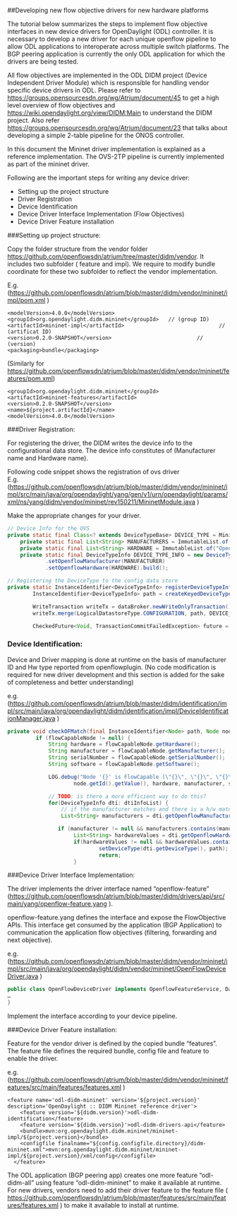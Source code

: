 ##Developing new flow objective drivers for new hardware platforms

The tutorial below summarizes the steps to implement flow objective interfaces in new device drivers for OpenDaylight (ODL) controller. It is necessary to develop a new driver for each unique openflow pipeline to allow ODL applications to interoperate across multiple switch platforms. The BGP peering application is currently the only ODL application for which the drivers are being tested.

All flow objectives are implemented in the ODL DIDM project (Device Independent Driver Module) which is responsible for handling vendor specific device drivers in ODL.  Please refer to https://groups.opensourcesdn.org/wg/Atrium/document/45 to get a high level overview of flow objectives and https://wiki.opendaylight.org/view/DIDM:Main to understand the DIDM project. Also refer https://groups.opensourcesdn.org/wg/Atrium/document/23 that talks about developing a simple 2-table pipeline for the ONOS controller.

In this document the Mininet driver implementation is explained as a reference implementation. The OVS-2TP pipeline is currently implemented as part of the mininet driver.

Following are the important steps for writing any device driver:
  * Setting up the project structure
  * Driver Registration
  * Device Identification
  * Device Driver Interface Implementation (Flow Objectives)
  * Device Driver Feature installation

###Setting up project structure:

Copy the folder structure from the vendor folder https://github.com/openflowsdn/atrium/tree/master/didm/vendor. It includes two subfolder ( feature and impl). We require to modify bundle coordinate for these two subfolder to reflect the vendor implementation.

E.g. (https://github.com/openflowsdn/atrium/blob/master/didm/vendor/mininet/impl/pom.xml )
```
<modelVersion>4.0.0</modelVersion>
<groupId>org.opendaylight.didm.mininet</groupId>   // (group ID)
<artifactId>mininet-impl</artifactId>                              // (artificat ID)
<version>0.2.0-SNAPSHOT</version>                           //  (version)
<packaging>bundle</packaging>
```
(Similarly for https://github.com/openflowsdn/atrium/blob/master/didm/vendor/mininet/features/pom.xml)
```
<groupId>org.opendaylight.didm.mininet</groupId>
<artifactId>mininet-features</artifactId>
<version>0.2.0-SNAPSHOT</version>
<name>${project.artifactId}</name>
<modelVersion>4.0.0</modelVersion>
```
###Driver Registration:

For registering the driver, the DIDM writes the device info to the configurational data store. The device info constitutes of (Manufacturer name and Hardware name).

Following code snippet shows the registration of ovs driver  
E.g. (https://github.com/openflowsdn/atrium/blob/master/didm/vendor/mininet/impl/src/main/java/org/opendaylight/yang/gen/v1/urn/opendaylight/params/xml/ns/yang/didm/vendor/mininet/rev150211/MininetModule.java )

Make the appropriate changes for your driver.

```java
// Device Info for the OVS
private static final Class<? extends DeviceTypeBase> DEVICE_TYPE = MininetDeviceType.class;
    private static final List<String> MANUFACTURERS = ImmutableList.of("Nicira, Inc.");
    private static final List<String> HARDWARE = ImmutableList.of("Open vSwitch");
    private static final DeviceTypeInfo DEVICE_TYPE_INFO = new DeviceTypeInfoBuilder().setDeviceType(DEVICE_TYPE)
            .setOpenflowManufacturer(MANUFACTURER)
            .setOpenflowHardware(HARDWARE).build();

// Registering the DeviceType to the config data store
private static InstanceIdentifier<DeviceTypeInfo> registerDeviceTypeInfo(DataBroker dataBroker) {
        InstanceIdentifier<DeviceTypeInfo> path = createKeyedDeviceTypeInfoPath(DEVICE_TYPE);

        WriteTransaction writeTx = dataBroker.newWriteOnlyTransaction();
        writeTx.merge(LogicalDatastoreType.CONFIGURATION, path, DEVICE_TYPE_INFO, true);

        CheckedFuture<Void, TransactionCommitFailedException> future = writeTx.submit();
```

### Device Identification:

Device and Driver mapping is done at runtime on the basis of manufacturer ID and Hw type reported from openflowplugin. (No code modification is required for new driver development and this section is added for the sake of completeness and better understanding)

e.g.
(https://github.com/openflowsdn/atrium/blob/master/didm/identification/impl/src/main/java/org/opendaylight/didm/identification/impl/DeviceIdentificationManager.java )

```java
private void checkOFMatch(final InstanceIdentifier<Node> path, Node node, FlowCapableNode flowCapableNode, List<DeviceTypeInfo> dtiInfoList ){
    	 if (flowCapableNode != null) {
             String hardware = flowCapableNode.getHardware();
             String manufacturer = flowCapableNode.getManufacturer();
             String serialNumber = flowCapableNode.getSerialNumber();
             String software = flowCapableNode.getSoftware();

             LOG.debug("Node '{}' is FlowCapable (\"{}\", \"{}\", \"{}\", \"{}\")",
                     node.getId().getValue(), hardware, manufacturer, serialNumber, software);

             // TODO: is there a more efficient way to do this?
             for(DeviceTypeInfo dti: dtiInfoList) {
                 // if the manufacturer matches and there is a h/w match
                 List<String> manufacturers = dti.getOpenflowManufacturer();                 

                if (manufacturer != null && manufacturers.contains(manufacturer)) {
                     List<String> hardwareValues = dti.getOpenflowHardware();
                     if(hardwareValues != null && hardwareValues.contains(hardware)) {
                             setDeviceType(dti.getDeviceType(), path);
                             return;
                     }

```



###Device Driver Interface Implementation:

The driver implements the driver interface named “openflow-feature” (https://github.com/openflowsdn/atrium/blob/master/didm/drivers/api/src/main/yang/openflow-feature.yang ).

openflow-feature.yang defines the interface and expose the FlowObjective APIs. This interface get consumed by the application (BGP Application) to communication the application flow objectives (filtering, forwarding  and next objective).

e.g.
(https://github.com/openflowsdn/atrium/blob/master/didm/vendor/mininet/impl/src/main/java/org/opendaylight/didm/vendor/mininet/OpenFlowDeviceDriver.java )
```java
public class OpenFlowDeviceDriver implements OpenflowFeatureService, DataChangeListener, AutoCloseable {
…
}
```

Implement the interface according to your device pipeline.

###Device Driver Feature installation:

Feature for the vendor driver is defined by the copied bundle “features”. The feature file defines the required bundle, config file and feature to enable the driver.

e.g. (https://github.com/openflowsdn/atrium/blob/master/didm/vendor/mininet/features/src/main/features/features.xml )
```
<feature name='odl-didm-mininet' version='${project.version}' description='OpenDaylight :: DIDM Mininet reference driver'>
    <feature version='${didm.version}'>odl-didm-identification</feature>
    <feature version='${didm.version}'>odl-didm-drivers-api</feature>
    <bundle>mvn:org.opendaylight.didm.mininet/mininet-impl/${project.version}</bundle>
    <configfile finalname="${config.configfile.directory}/didm-mininet.xml">mvn:org.opendaylight.didm.mininet/mininet-impl/${project.version}/xml/config</configfile>
  </feature>
```

The ODL application (BGP peering app) creates one more feature “odl-didm-all” using feature “odl-didm-mininet” to make it available at runtime. For new drivers, vendors need to add their driver feature to the feature file ( https://github.com/openflowsdn/atrium/blob/master/features/src/main/features/features.xml ) to make it available to install at runtime.

